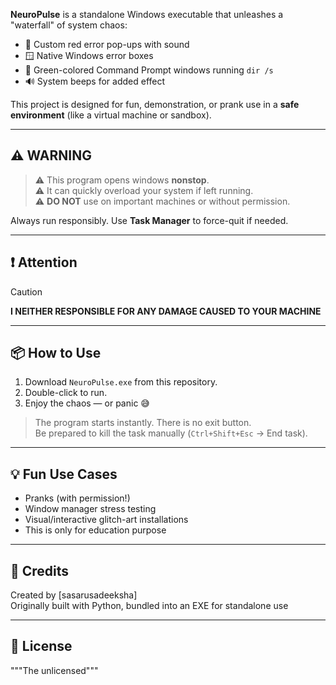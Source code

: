 

**NeuroPulse** is a standalone Windows executable that unleashes a "waterfall" of system chaos:

- 🔴 Custom red error pop-ups with sound
- 🪟 Native Windows error boxes
- 💚 Green-colored Command Prompt windows running `dir /s`
- 🔊 System beeps for added effect

This project is designed for fun, demonstration, or prank use in a **safe environment** (like a virtual machine or sandbox).


---


## ⚠️ WARNING

> ⚠️ This program opens windows **nonstop**.  
> ⚠️ It can quickly overload your system if left running.  
> ⚠️ **DO NOT** use on important machines or without permission.

Always run responsibly. Use **Task Manager** to force-quit if needed.


 ---
 
 ## ❗ Attention
> [!CAUTION]
> **I NEITHER  RESPONSIBLE FOR ANY DAMAGE CAUSED TO YOUR MACHINE**


---


## 📦 How to Use

1. Download `NeuroPulse.exe` from this repository.
2. Double-click to run.
3. Enjoy the chaos — or panic 😅

> The program starts instantly. There is no exit button.  
> Be prepared to kill the task manually (`Ctrl+Shift+Esc` → End task).

---

## 💡 Fun Use Cases

- Pranks (with permission!)
- Window manager stress testing
- Visual/interactive glitch-art installations
- This is only for education purpose
---

## 🧠 Credits

Created by [sasarusadeeksha]  
Originally built with Python, bundled into an EXE for standalone use

---

## 📄 License

 """The unlicensed"""



